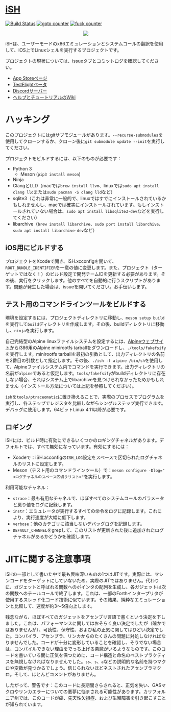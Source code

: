 # [iSH](https://ish.app)

[![Build Status](https://github.com/ish-app/ish/actions/workflows/ci.yml/badge.svg)](https://github.com/ish-app/ish/actions)
[![goto counter](https://img.shields.io/github/search/ish-app/ish/goto.svg)](https://github.com/ish-app/ish/search?q=goto)
[![fuck counter](https://img.shields.io/github/search/ish-app/ish/fuck.svg)](https://github.com/ish-app/ish/search?q=fuck)

<p align="center">
<a href="https://ish.app">
<img src="https://ish.app/assets/github-readme.png">
</a>
</p>

iSHは、ユーザーモードのx86エミュレーションとシステムコールの翻訳を使用して、iOS上でLinuxシェルを実行するプロジェクトです。

プロジェクトの現状については、issueタブとコミットログを確認してください。

- [App Storeページ](https://apps.apple.com/us/app/ish-shell/id1436902243)
- [TestFlightベータ](https://testflight.apple.com/join/97i7KM8O)
- [Discordサーバー](https://discord.gg/HFAXj44)
- [ヘルプとチュートリアルのWiki](https://github.com/ish-app/ish/wiki)

# ハッキング

このプロジェクトにはgitサブモジュールがあります。`--recurse-submodules`を使用してクローンするか、クローン後に`git submodule update --init`を実行してください。

プロジェクトをビルドするには、以下のものが必要です：

 - Python 3
   + Meson (`pip3 install meson`)
 - Ninja
 - ClangとLLD（macでは`brew install llvm`、linuxでは`sudo apt install clang lld`または`sudo pacman -S clang lld`など）
 - sqlite3（これは非常に一般的で、linuxではすでにインストールされているかもしれませんし、macでは確実にインストールされています。もしインストールされていない場合は、`sudo apt install libsqlite3-dev`などを実行してください）
 - libarchive（`brew install libarchive`、`sudo port install libarchive`、`sudo apt install libarchive-dev`など）

## iOS用にビルドする

プロジェクトをXcodeで開き、iSH.xcconfigを開いて、`ROOT_BUNDLE_IDENTIFIER`を一意の値に変更します。また、プロジェクト（ターゲットではなく！）のビルド設定で開発チームIDを更新する必要があります。その後、実行をクリックします。他のすべてを自動的に行うスクリプトがあります。問題が発生した場合は、issueを開いてください。お手伝いします。

## テスト用のコマンドラインツールをビルドする

環境を設定するには、プロジェクトディレクトリに移動し、`meson setup build`を実行して`build`ディレクトリを作成します。その後、buildディレクトリに移動し、`ninja`を実行します。

自己完結型のAlpine linuxファイルシステムを設定するには、[Alpineウェブサイト](https://alpinelinux.org/downloads/)からi386用のAlpine minirootfs tarballをダウンロードし、`./tools/fakefsify`を実行します。minirootfs tarballを最初の引数として、出力ディレクトリの名前を2番目の引数として指定します。その後、`./ish -f alpine /bin/sh`を使用して、Alpineファイルシステム内でコマンドを実行できます。出力ディレクトリの名前が`alpine`であると仮定します。`tools/fakefsify`がbuildディレクトリに存在しない場合、それはシステム上でlibarchiveを見つけられなかったためかもしれません（インストール方法については上記を参照してください）。

`ish`を`tools/ptraceomatic`に置き換えることで、実際のプロセスでプログラムを実行し、各ステップでレジスタを比較しながらシングルステップ実行できます。デバッグに使用します。64ビットLinux 4.11以降が必要です。

## ロギング

iSHには、ビルド時に有効にできるいくつかのロギングチャネルがあります。デフォルトでは、すべて無効になっています。有効にするには：

- Xcodeで：iSH.xcconfigの`ISH_LOG`設定をスペースで区切られたログチャネルのリストに設定します。
- Meson（テスト用のコマンドラインツール）で：`meson configure -Dlog="<ログチャネルのスペース区切りリスト>"`を実行します。

利用可能なチャネル：

- `strace`：最も有用なチャネルで、ほぼすべてのシステムコールのパラメータと戻り値をログに記録します。
- `instr`：エミュレータが実行するすべての命令をログに記録します。これにより、実行速度が大幅に低下します。
- `verbose`：他のカテゴリに該当しないデバッグログを記録します。
- `DEFAULT_CHANNEL`をgrepして、このリストが更新された後に追加されたログチャネルがあるかどうかを確認します。

# JITに関する注意事項

iSHの一部として書いた中で最も興味深いものの1つはJITです。実際には、マシンコードをターゲットにしていないため、実際のJITではありません。代わりに、ガジェットと呼ばれる関数へのポインタの配列を生成し、各ガジェットは次の関数へのテールコールで終了します。これは、一部のForthインタープリタが使用するスレッド化コード技術に似ています。その結果、純粋なエミュレーションと比較して、速度が約3〜5倍向上します。

残念ながら、ほぼすべてのガジェットをアセンブリ言語で書くという決定を下しました。これは、パフォーマンスに関してはおそらく良い決定でしたが（確かではありませんが）、可読性、保守性、および私の正気に関してはひどい決定でした。コンパイラ、アセンブラ、リンカからのたくさんの問題に対処しなければなりませんでした。コードが十分に変形していることを確認し、そうでない場合は、コンパイルできない理由をでっち上げる悪魔がいるようなものです。このコードを書いている間に正気を保つために、コード構造と命名のベストプラクティスを無視しなければなりませんでした。`ss`、`s`、`a`などの説明的な名前を持つマクロや変数が見つかるでしょう。信じられないほどネストされたアセンブラマクロ。そして、ほとんどコメントがありません。

したがって、警告です：このコードに長期間さらされると、正気を失い、GASマクロやリンカエラーについての悪夢に悩まされる可能性があります。カリフォルニア州では、このコードが癌、先天性欠損症、および生殖障害を引き起こすことが知られています。
